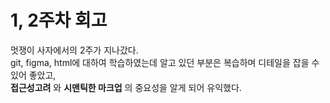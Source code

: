 # 1, 2주차 회고

멋쟁이 사자에서의 2주가 지나갔다.  
git, figma, html에 대하여 학습하였는데 알고 있던 부분은 복습하며 디테일을 잡을 수 있어 좋았고,  
**접근성고려** 와 **시맨틱한 마크업** 의 중요성을 알게 되어 유익했다.

